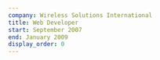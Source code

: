```yaml
---
company: Wireless Solutions International
title: Web Developer
start: September 2007
end: January 2009
display_order: 0
---
```


